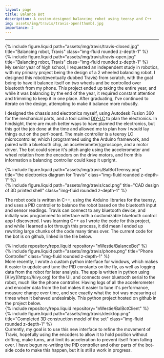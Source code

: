 ```yaml
---
layout: page
title: Balance Bot
description: A custom-designed balancing robot using teensy and C++
img: assets/img/travis/travis-open(thumb).jpg
importance: 2
---
```

-----
<div class="row justify-content-sm-center">
    <div class="col-md-4 align-self-center">
        {% include figure.liquid path="assets/img/travis/travis-closed.jpg" title="Balancing robot, Travis" class="img-fluid rounded z-depth-1" %}
    </div>
    <div class="col-md-4 align-self-center">
        {% include figure.liquid path="assets/img/travis/travis-open.jpg" title="Balancing robot, Travis" class="img-fluid rounded z-depth-1" %}
    </div>
</div>
My senior year of high school, I requested an independent study in robotics, with my primary project being the design of a 2 wheeled balancing robot. I designed this robot(eventually dubbed Travis) from scratch, with the goal being to have it balance itself on two wheels and be controlled over bluetooth from my phone. This project ended up taking the entire year, and while it was balancing by the end of the year, it required constant attention and trimming to keep it in one place. After graduating, I've continued to iterate on the design, attempting to make it balance more robustly.

I designed the chassis and electronics myself, using Autodesk Fusion 360 for the mechanical parts, and a tool called [DIY-LC](https://bancika.github.io/diy-layout-creator/) to plan the electronics. In hindsight, there are much better ways to have planned the electronics, but this got the job done at the time and allowed me to plan how I would lay things out on the perf-board. The main controller is a teensy LC microcontroller, which I programmed using the Arduino framework, and paired with a bluetooth chip, an accelerometer/gyroscope, and a motor driver. The bot could sense it's pitch angle using the accelerometer and wheel rotation from the encodors on the drive motors, and from this information a balancing controller could keep it upright.
<div class="row justify-content-sm-center">
    <div class="col-md-5 align-self-center">
        {% include figure.liquid path="assets/img/travis/BalBotTeensy.png" title="the electronics diagram for Travis" class="img-fluid rounded z-depth-1" %}
    </div>
    <div class="col-md-5 align-self-center">
        {% include figure.liquid path="assets/img/travis/cad.png" title="CAD design of 3D printed shell" class="img-fluid rounded z-depth-1" %}
    </div>
</div>

The robot code is written in C++, using the Arduino libraries for the teensy, and uses a PID controller to balance the robot based on the bluetooth input and sensor readings. 
Travis can connect to any bluetooth device, and initially was programmed to interface with a customizable bluetooth control app I discovered. 
I was learning C++ as I wrote the code for this project, and while I learned a lot through this process, it did mean I ended up rewriting large chunks of the code many times over. The current code for the bot is on github, linked in the tile below.

<div class="repositories d-flex flex-wrap flex-md-row flex-column justify-content-sm-center">
    {% include repository/repo.liquid repository="nWestie/BalanceBot" %}
</div>
<div class="row justify-content-sm-center">
    <div class="col-md-8 align-self-center">
        {% include figure.liquid path="assets/img/travis/phone.png" title="Phone Controller" class="img-fluid rounded z-depth-1" %}
    </div>
</div>
More recently, I wrote a custom python interface for windows, which makes it easier to update and tune the PID constants on the fly, as well as logging data from the robot for later analysis. 
The app is written in python using [Kivy](https://kivy.org) for the UI, and connects over bluetooth serial to the robot, much like the phone controller. 
Having logs of all the accelerometer and encoder data from the bot makes it easier to tune it's performance, measure change over time, and see exactly what the bot was measuring at times when it behaved undesirably. This python project hosted on github in the project below.
<div class="repositories d-flex flex-md-row justify-content-sm-center">
    {% include repository/repo.liquid repository="nWestie/BalBotClient" %}
</div>
<div class="row justify-content-sm-center">
    <div class="col-md-8 align-self-center">
        {% include figure.liquid path="assets/img/travis/desktop.png" title="Completed 3D construction model of the set" class="img-fluid rounded z-depth-1" %}
    </div>
</div>
Currently, my goal is to use this new interface to refine the movement of Travis, hopefully using the encoders to allow it to hold position without drifting, make turns, and limit its acceleration to prevent itself from falling over. I have begun re-writing the PID controller and other parts of the bot-side code to make this happen, but it is still a work in progress.